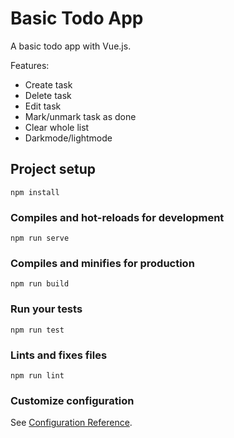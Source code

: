# Basic Todo App

A basic todo app with Vue.js.

Features:

- Create task
- Delete task
- Edit task
- Mark/unmark task as done
- Clear whole list
- Darkmode/lightmode

## Project setup

```
npm install
```

### Compiles and hot-reloads for development

```
npm run serve
```

### Compiles and minifies for production

```
npm run build
```

### Run your tests

```
npm run test
```

### Lints and fixes files

```
npm run lint
```

### Customize configuration

See [Configuration Reference](https://cli.vuejs.org/config/).
